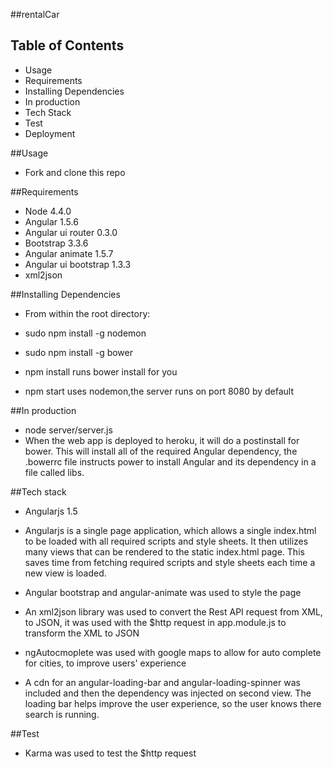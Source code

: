 ##rentalCar

## Table of Contents

  - Usage
  - Requirements
  - Installing Dependencies
  - In production
  - Tech Stack
  - Test
  - Deployment

##Usage

  - Fork and clone this repo

##Requirements

  - Node 4.4.0
  - Angular 1.5.6
  - Angular ui router 0.3.0
  - Bootstrap 3.3.6
  - Angular animate 1.5.7
  - Angular ui bootstrap 1.3.3
  - xml2json

##Installing Dependencies

  - From within the root directory:

  - sudo npm install -g nodemon
	
  - sudo npm install -g bower

  - npm install 
		runs bower install for you

  - npm start 
		uses nodemon,the server runs on port 8080 by default

##In production 

  - node server/server.js 
  - When the web app is deployed to heroku, it will do a postinstall for bower. This will install all of the required Angular dependency, the .bowerrc file instructs power to install Angular and its dependency in a file called libs.

##Tech stack

  - Angularjs 1.5

  - Angularjs is a single page application, which allows a single index.html to be loaded with all required scripts and style sheets. It then utilizes many views that can be rendered to the static index.html page. This saves time from fetching required scripts and style sheets each time a new view is loaded.

  - Angular bootstrap and angular-animate was used to style the page

  - An xml2json library was used to convert the Rest API request from XML, to JSON, it was used with the $http request in app.module.js to transform the XML to JSON

  - ngAutocmoplete was used with google maps to allow for auto complete for cities, to improve users' experience

  - A cdn for an angular-loading-bar and angular-loading-spinner was included and then the dependency was injected on second view. The loading bar helps improve the user experience, so the user knows there search is running. 

##Test

  - Karma was used to test the $http request
    
